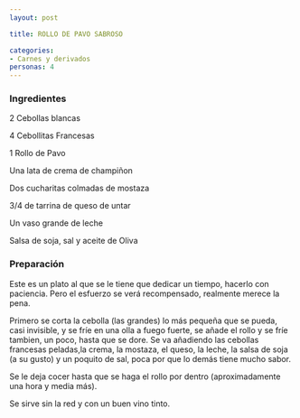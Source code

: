 ```yaml
---
layout: post

title: ROLLO DE PAVO SABROSO

categories:
- Carnes y derivados
personas: 4 
---
```


<h3>Ingredientes</h3>
2 Cebollas blancas

4 Cebollitas Francesas

1 Rollo de Pavo

Una lata de crema de champiñon

Dos cucharitas colmadas de mostaza

3/4 de tarrina de queso de untar

Un vaso grande de leche

Salsa de soja, sal y aceite de Oliva

<h3>Preparación</h3>
Este es un plato al que se le tiene que dedicar un tiempo, hacerlo con paciencia. Pero el esfuerzo se verá recompensado, realmente merece la pena.

Primero se corta la cebolla (las grandes) lo más pequeña que se pueda, casi invisible, y se fríe en una olla a fuego fuerte, se añade el rollo y se fríe tambien, un poco, hasta que se dore. Se va añadiendo las cebollas francesas peladas,la crema, la mostaza, el queso, la leche, la salsa de soja (a su gusto) y un poquito de sal, poca por que lo demás tiene mucho sabor.

Se le deja cocer hasta que se haga el rollo por dentro (aproximadamente una hora y media más).

Se sirve sin la red y con un buen vino tinto.

